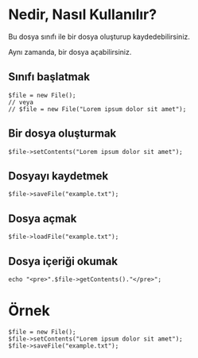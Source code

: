 Nedir, Nasıl Kullanılır?
=========

Bu dosya sınıfı ile bir dosya oluşturup kaydedebilirsiniz.

Aynı zamanda, bir dosya açabilirsiniz.

Sınıfı başlatmak
---------

    $file = new File();
    // veya
    // $file = new File("Lorem ipsum dolor sit amet");

Bir dosya oluşturmak
---------

    $file->setContents("Lorem ipsum dolor sit amet");

Dosyayı kaydetmek
---------

    $file->saveFile("example.txt");

Dosya açmak
---------

    $file->loadFile("example.txt");

Dosya içeriği okumak
---------

    echo "<pre>".$file->getContents()."</pre>";

Örnek
=========

    $file = new File();
    $file->setContents("Lorem ipsum dolor sit amet");
    $file->saveFile("example.txt");


